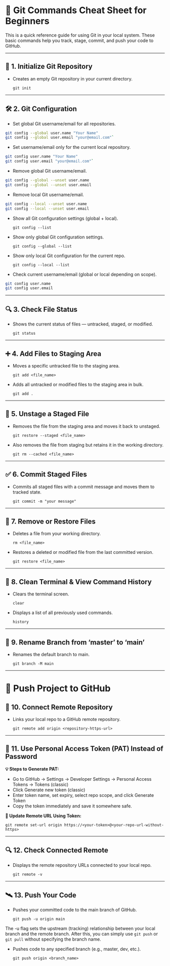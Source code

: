 # 🚀 Git Commands Cheat Sheet for Beginners

This is a quick reference guide for using Git in your local system. These basic commands help you track, stage, commit, and push your code to GitHub.

---

## 🧱 1. Initialize Git Repository
- Creates an empty Git repository in your current directory.

  `git init`

---

## 🛠️ 2. Git Configuration
- Set global Git username/email for all repositories.
```bash
git config --global user.name "Your Name"
git config --global user.email "your@email.com"`
```

- Set username/email only for the current local repository.
```bash
git config user.name "Your Name"
git config user.email "your@email.com"`
```

- Remove global Git username/email.
```bash
git config --global --unset user.name
git config --global --unset user.email
```

- Remove local Git username/email.
```bash
git config --local --unset user.name
git config --local --unset user.email
```

- Show all Git configuration settings (global + local).

  `git config --list`

- Show only global Git configuration settings.

  `git config --global --list`

- Show only local Git configuration for the current repo.

  `git config --local --list`

- Check current username/email (global or local depending on scope).
```bash
git config user.name
git config user.email
```

---

## 🔍 3. Check File Status
- Shows the current status of files — untracked, staged, or modified.

  `git status`

---

## ➕ 4. Add Files to Staging Area
- Moves a specific untracked file to the staging area.

  `git add <file_name>`

- Adds all untracked or modified files to the staging area in bulk.

  `git add .`

---

## 🔁 5. Unstage a Staged File
- Removes the file from the staging area and moves it back to unstaged.

  `git restore --staged <file_name>`

- Also removes the file from staging but retains it in the working directory.

  `git rm --cached <file_name>`

---

## ✅ 6. Commit Staged Files
- Commits all staged files with a commit message and moves them to tracked state.

  `git commit -m "your message"`

---

## 🧹 7. Remove or Restore Files
- Deletes a file from your working directory.

  `rm <file_name>`

- Restores a deleted or modified file from the last committed version.

  `git restore <file_name>`

---

## 📜 8. Clean Terminal & View Command History
- Clears the terminal screen.

  `clear`

- Displays a list of all previously used commands.

  `history`

---

## 🌿 9. Rename Branch from ‘master’ to ‘main’
- Renames the default branch to main.

  `git branch -M main`

---

# 🚀 Push Project to GitHub

## 🔗 10. Connect Remote Repository
- Links your local repo to a GitHub remote repository.

  `git remote add origin <repository-https-url>`

---

## 🔑 11. Use Personal Access Token (PAT) Instead of Password

**💡 Steps to Generate PAT:**
- Go to GitHub → Settings → Developer Settings → Personal Access Tokens → Tokens (classic)
- Click Generate new token (classic)
- Enter token name, set expiry, select repo scope, and click Generate Token
- Copy the token immediately and save it somewhere safe.

**🔄 Update Remote URL Using Token:**

  `git remote set-url origin https://<your-token>@<your-repo-url-without-https>`

---

## 🔍 12. Check Connected Remote
- Displays the remote repository URLs connected to your local repo.

  `git remote -v`

---

## 🛰️ 13. Push Your Code
- Pushes your committed code to the main branch of GitHub.

  `git push -u origin main`

The -u flag sets the upstream (tracking) relationship between your local branch and the remote branch.
After this, you can simply use `git push` or `git pull` without specifying the branch name.

- Pushes code to any specified branch (e.g., master, dev, etc.).

  `git push origin <branch_name>`
